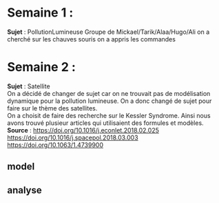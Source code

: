 # Semaine 1 : 
**Sujet** : PollutionLumineuse 
Groupe de Mickael/Tarik/Alaa/Hugo/Ali
on a cherché sur les chauves souris 
on a appris les commandes
# Semaine 2 : 
**Sujet** : Satellite  
On a décidé de changer de sujet car on ne trouvait pas de modélisation dynamique pour la pollution lumineuse. On a donc changé de sujet pour faire sur le thème des satellites.  
On a choisit de faire des recherche sur le Kessler Syndrome. Ainsi nous avons trouvé plusieur articles qui utilisaient des formules et modèles.
**Source** : https://doi.org/10.1016/j.econlet.2018.02.025 
  https://doi.org/10.1016/j.spacepol.2018.03.003
  https://doi.org/10.1063/1.4739900
## model 
## analyse
